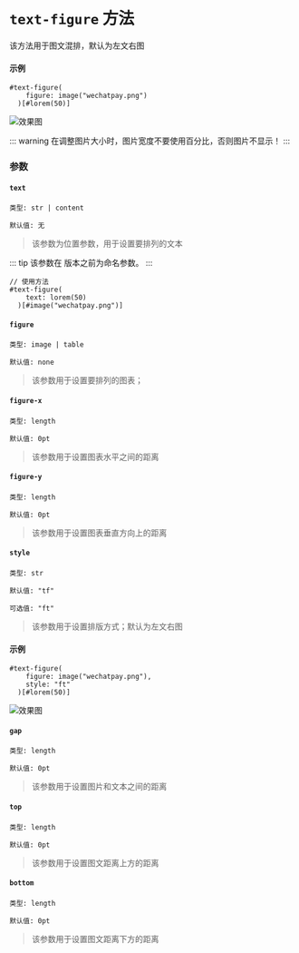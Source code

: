 # `text-figure` 方法

该方法用于图文混排，默认为左文右图

#### 示例
```typst
#text-figure(
    figure: image("wechatpay.png")
  )[#lorem(50)]
```
![效果图](/tf.png)

::: warning
在调整图片大小时，图片宽度不要使用百分比，否则图片不显示！
:::

### 参数

#### `text`

`类型: str | content`

`默认值: 无`

>该参数为位置参数，用于设置要排列的文本

::: tip
该参数在 <Badge type="warning" text="0.1.9" /> 版本之前为命名参数。
:::

```typst
// 使用方法
#text-figure(
    text: lorem(50)
  )[#image("wechatpay.png")]
```

#### `figure` <Badge type="warning" text="^0.1.9" />

`类型: image | table`

`默认值: none`

>该参数用于设置要排列的图表；


#### `figure-x`

`类型: length`

`默认值: 0pt`

>该参数用于设置图表水平之间的距离

#### `figure-y`

`类型: length`

`默认值: 0pt`

>该参数用于设置图表垂直方向上的距离

#### `style` <Badge type="warning" text="^0.1.9" />

`类型: str`

`默认值: "tf"`

`可选值: "ft"`

>该参数用于设置排版方式；默认为左文右图

#### 示例
```typst
#text-figure(
    figure: image("wechatpay.png"),
    style: "ft"
  )[#lorem(50)]
```
![效果图](/tf2.png)

#### `gap` <Badge type="warning" text="^0.1.9" />

`类型: length`

`默认值: 0pt`

>该参数用于设置图片和文本之间的距离

#### `top`

`类型: length`

`默认值: 0pt`

>该参数用于设置图文距离上方的距离

#### `bottom`

`类型: length`

`默认值: 0pt`

>该参数用于设置图文距离下方的距离